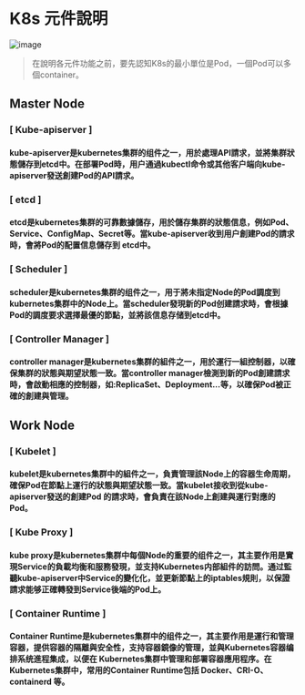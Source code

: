 # K8s 元件說明
![image](https://user-images.githubusercontent.com/39659664/223376662-c5933a61-178e-42e6-aa49-99907c86ec92.png)
> 在說明各元件功能之前，要先認知K8s的最小單位是Pod，一個Pod可以多個container。
##  Master Node 
### [ Kube-apiserver ]
#### kube-apiserver是kubernetes集群的组件之一，用於處理API請求，並將集群狀態儲存到etcd中。在部署Pod時，用户通過kubectl命令或其他客户端向kube-apiserver發送創建Pod的API請求。
### [ etcd ]
#### etcd是kubernetes集群的可靠數據儲存，用於儲存集群的狀態信息，例如Pod、Service、ConfigMap、Secret等。當kube-apiserver收到用户創建Pod的請求時，會將Pod的配置信息儲存到 etcd中。
### [ Scheduler ]
#### scheduler是kubernetes集群的组件之一，用于將未指定Node的Pod調度到kubernetes集群中的Node上。當scheduler發現新的Pod创建請求時，會根據Pod的調度要求選擇最優的節點，並將該信息存储到etcd中。
### [ Controller Manager ]
#### controller manager是kubernetes集群的組件之一，用於運行一組控制器，以確保集群的狀態與期望狀態一致。當controller manager檢測到新的Pod創建請求時，會啟動相應的控制器，如:ReplicaSet、Deployment...等，以確保Pod被正確的創建與管理。
## Work Node
### [ Kubelet ]
#### kubelet是kubernetes集群中的組件之一，負責管理該Node上的容器生命周期，確保Pod在節點上運行的狀態與期望狀態一致。當kubelet接收到從kube-apiserver發送的創建Pod 的請求時，會負責在該Node上創建與運行對應的Pod。
### [ Kube Proxy ]
#### kube proxy是kubernetes集群中每個Node的重要的组件之一，其主要作用是實現Service的負載均衡和服務發現，並支持Kubernetes内部組件的訪問。通过監聽kube-apiserver中Service的變化化，並更新節點上的iptables規則，以保證請求能够正確轉發到Service後端的Pod上。
### [ Container Runtime ]
#### Container Runtime是kubernetes集群中的组件之一，其主要作用是運行和管理容器，提供容器的隔離與安全性，支持容器鏡像的管理，並與Kubernetes容器编排系统進程集成，以便在 Kubernetes集群中管理和部署容器應用程序。在Kubernetes集群中，常用的Container Runtime包括 Docker、CRI-O、containerd 等。
